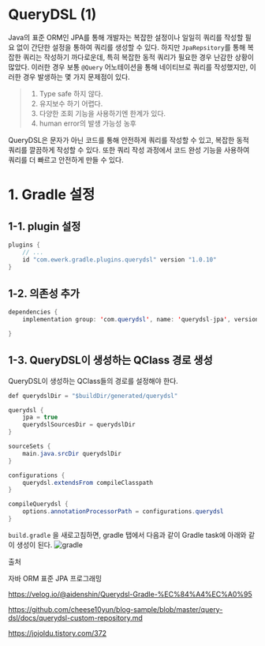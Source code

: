 # QueryDSL (1)

Java의 표준 ORM인 JPA를 통해 개발자는 복잡한 설정이나 일일히 쿼리를 작성할 필요 없이 간단한 설정을 통하여 쿼리를 생성할 수 있다. 하지만 `JpaRepsitory`를 통해 복잡한 쿼리는 작성하기 까다로운데, 특히 복잡한 동적 쿼리가 필요한 경우 난감한 상황이 많았다. 이러한 경우 보통 `@Query` 어노테이션을 통해 네이티브로 쿼리를 작성했지만, 이러한 경우 발생하는 몇 가지 문제점이 있다.

> 1. Type safe 하지 않다.
> 2. 유지보수 하기 어렵다.
> 3. 다양한 조회 기능을 사용하기엔 한계가 있다.
> 4. human error의 발생 가능성 농후

QueryDSL은 문자가 아닌 코드를 통해 안전하게 쿼리를 작성할 수 있고, 복잡한 동적 쿼리를 깔끔하게 작성할 수 있다. 또한 쿼리 작성 과정에서 코드 완성 기능을 사용하여 쿼리를 더 빠르고 안전하게 만들 수 있다. 

# 1. Gradle 설정 
## 1-1. plugin 설정
``` java
plugins {
    // ...
    id "com.ewerk.gradle.plugins.querydsl" version "1.0.10"
}
``` 

## 1-2. 의존성 추가 
``` java
dependencies {
    implementation group: 'com.querydsl', name: 'querydsl-jpa', version: '4.4.0'

}
```

## 1-3. QueryDSL이 생성하는 QClass 경로 생성
QueryDSL이 생성하는 QClass들의 경로를 설정해야 한다. 
``` java 
def querydslDir = "$buildDir/generated/querydsl"

querydsl {
    jpa = true
    querydslSourcesDir = querydslDir
}

sourceSets {
    main.java.srcDir querydslDir
}

configurations {
    querydsl.extendsFrom compileClasspath
}

compileQuerydsl {
    options.annotationProcessorPath = configurations.querydsl
}
``` 

`build.gradle` 을 새로고침하면, gradle 탭에서 다음과 같이 Gradle task에 아래와 같이 생성이 된다.
![gradle](https://media.vlpt.us/images/2yeseul/post/8cb77e5e-89c3-4866-8b98-6df1ac6bb25a/%E1%84%89%E1%85%B3%E1%84%8F%E1%85%B3%E1%84%85%E1%85%B5%E1%86%AB%E1%84%89%E1%85%A3%E1%86%BA%202021-07-09%20%E1%84%8B%E1%85%A9%E1%84%92%E1%85%AE%204.36.20.png)

출처

자바 ORM 표준 JPA 프로그래밍

https://velog.io/@aidenshin/Querydsl-Gradle-%EC%84%A4%EC%A0%95

https://github.com/cheese10yun/blog-sample/blob/master/query-dsl/docs/querydsl-custom-repository.md

https://jojoldu.tistory.com/372